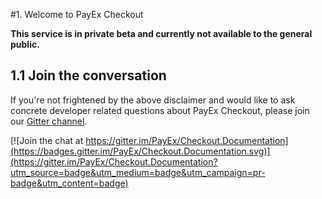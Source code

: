 #1. Welcome to PayEx Checkout

**This service is in private beta and currently not available to the general public.**

## 1.1 Join the conversation

If you're not frightened by the above disclaimer and would like to ask concrete developer related questions about PayEx Checkout, please join our [Gitter channel](https://gitter.im/PayEx/Checkout.Documentation).

[![Join the chat at https://gitter.im/PayEx/Checkout.Documentation](https://badges.gitter.im/PayEx/Checkout.Documentation.svg)](https://gitter.im/PayEx/Checkout.Documentation?utm_source=badge&utm_medium=badge&utm_campaign=pr-badge&utm_content=badge)

